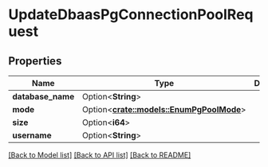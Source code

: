 # UpdateDbaasPgConnectionPoolRequest

## Properties

Name | Type | Description | Notes
------------ | ------------- | ------------- | -------------
**database_name** | Option<**String**> |  | [optional]
**mode** | Option<[**crate::models::EnumPgPoolMode**](enum-pg-pool-mode.md)> |  | [optional]
**size** | Option<**i64**> |  | [optional]
**username** | Option<**String**> |  | [optional]

[[Back to Model list]](../README.md#documentation-for-models) [[Back to API list]](../README.md#documentation-for-api-endpoints) [[Back to README]](../README.md)


